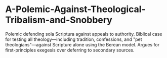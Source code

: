# A-Polemic-Against-Theological-Tribalism-and-Snobbery
Polemic defending sola Scriptura against appeals to authority. Biblical case for testing all theology—including tradition, confessions, and "pet theologians"—against Scripture alone using the Berean model. Argues for first-principles exegesis over deferring to secondary sources.

